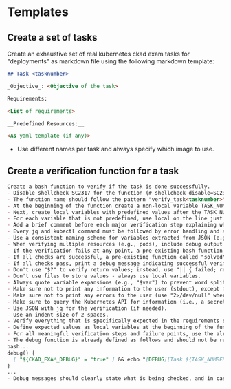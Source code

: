 # Templates

## Create a set of tasks

Create an exhaustive set of real kubernetes ckad exam tasks for "deployments" as markdown file using the following markdown template:

```markdown
## Task <tasknumber>

_Objective_: <Objective of the task>

Requirements:

<List of requirements>

__Predefined Resources:__

<As yaml template (if any)>
```

- Use different names per task and always specify which image to use.

## Create a verification function for a task

<!-- ```markdown
Create a bash function to verify if the task is done successfully.
- The function name should follow the pattern "verify_task<tasknumber>"
- At the beginning of the function create a non-local variable TASK_NUMBER="<tasknumber>".
- Next create local variables with predefined values after the TASK_NUMBER.
- For each variable that is not predefined, use local on the line just before its first assignment, instead of declaring all local variables at the beginning of the function
- If the verification fails at any point a already existing bash function called "failed" should be called and the function should return.
- If all checks are successful a already existing function called "solved" should be called and the function should return.
- Don't use "$?" to verify return values instead use "|| { failed; return; }".
- Don't use files to store values - always use local variables
- Make sure not to print any information to the user (stdout)
- Make sure not to print any errors to the user (use "2>/dev/null" where needed)
- Make sure to query the kubernetes api for an information (i. e. a secret resource) only once, get is as json and use the json file afterwards
- Use json with jq for the verification (if needed)
- Use and indent size of 2 spaces
- verify everything that is specifically expected in the requirements section of the task
- Define expected values as local variables at the beginning of the function under the TASK_NUMBER
``` -->

```markdown
Create a bash function to verify if the task is done successfully.
- Disable shellcheck SC2317 for the function (# shellcheck disable=SC2317)
- The function name should follow the pattern "verify_task<tasknumber>"
- At the beginning of the function create a non-local variable TASK_NUMBER="<tasknumber>".
- Next, create local variables with predefined values after the TASK_NUMBER.
- For each variable that is not predefined, use local on the line just before its first assignment, instead of declaring all local variables at the beginning of the function.
- Add a brief comment before each major verification step explaining what is being checked.
- Every jq and kubectl command must be followed by error handling and a debug message if it fails.
- Use a consistent naming scheme for variables extracted from JSON (e.g., prefix with rs_ for ReplicaSet-related variables).
- When verifying multiple resources (e.g., pods), include debug output for each item checked, especially on failure.
- If the verification fails at any point, a pre-existing bash function called "failed" should be called and the function should return.
- If all checks are successful, a pre-existing function called "solved" should be called and the function should return.
- If all checks pass, print a debug message indicating successful verification before calling solved.
- Don't use "$?" to verify return values; instead, use "|| { failed; return; }".
- Don't use files to store values - always use local variables.
- Always quote variable expansions (e.g., "$var") to prevent word splitting and globbing.
- Make sure not to print any information to the user (stdout), except for debug messages as described below.
- Make sure not to print any errors to the user (use "2>/dev/null" where needed).
- Make sure to query the Kubernetes API for information (i.e., a secret resource) only once, get it as JSON, and use the JSON variable afterwards.
- Use JSON with jq for the verification (if needed).
- Use an indent size of 2 spaces.
- Verify everything that is specifically expected in the requirements section of the task.
- Define expected values as local variables at the beginning of the function under the TASK_NUMBER.
- For all meaningful verification steps and failure points, use the already provided debug function to print context-specific debug messages. Do not use echo or print statements directly for debug output.
- The debug function is already defined as follows and should not be redefined in your function:
bash...
debug() {
  [ "${CKAD_EXAM_DEBUG}" = "true" ] && echo "[DEBUG][Task ${TASK_NUMBER}] $1"
}
...
- Debug messages should clearly state what is being checked, and in case of failure, what was expected and what was found.
```
